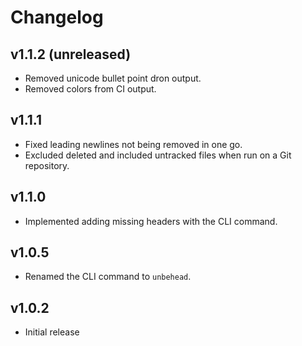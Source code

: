 # Changelog

## v1.1.2 (unreleased)

- Removed unicode bullet point dron output.
- Removed colors from CI output.

## v1.1.1

- Fixed leading newlines not being removed in one go.
- Excluded deleted and included untracked files when run on a Git repository.

## v1.1.0

- Implemented adding missing headers with the CLI command.

## v1.0.5

- Renamed the CLI command to `unbehead`.

## v1.0.2

- Initial release

